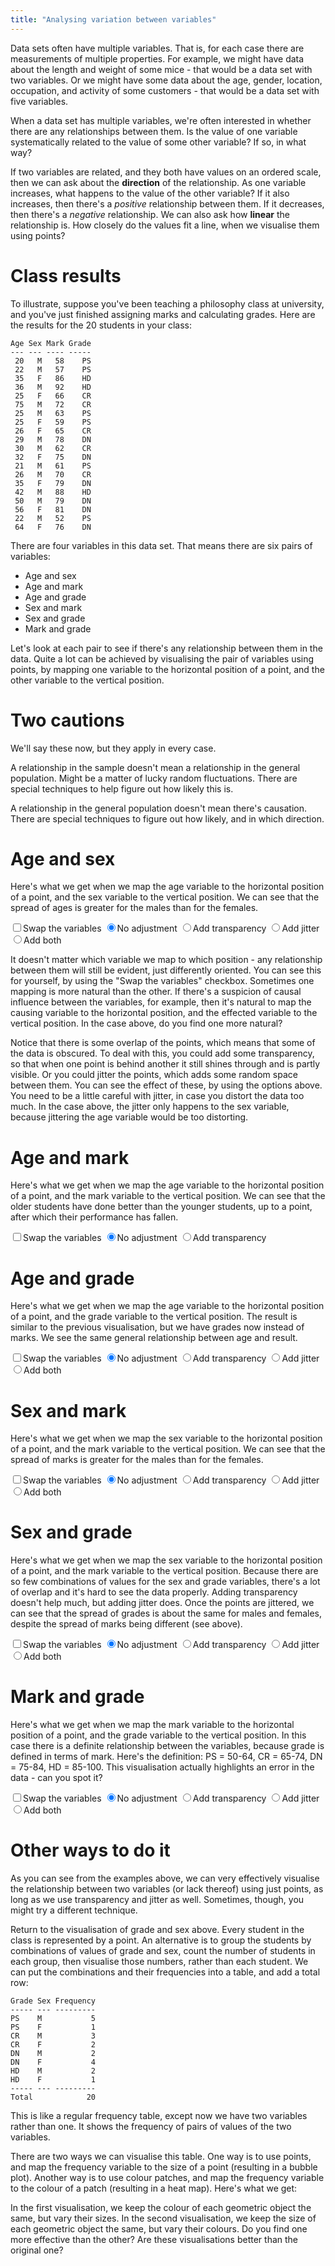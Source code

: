 ```yaml
---
title: "Analysing variation between variables"
---
```


Data sets often have multiple variables. That is, for each case there are measurements of multiple properties. For example, we might have data about the length and weight of some mice - that would be a data set with two variables. Or we might have some data about the age, gender, location, occupation, and activity of some customers - that would be a data set with five variables.

When a data set has multiple variables, we're often interested in whether there are any relationships between them. Is the value of one variable systematically related to the value of some other variable? If so, in what way?

If two variables are related, and they both have values on an ordered scale, then we can ask about the **direction** of the relationship. As one variable increases, what happens to the value of the other variable? If it also increases, then there's a *positive* relationship between them. If it decreases, then there's a *negative* relationship. We can also ask how **linear** the relationship is. How closely do the values fit a line, when we visualise them using points?

# Class results

To illustrate, suppose you've been teaching a philosophy class at university, and you've just finished assigning marks and calculating grades. Here are the results for the 20 students in your class:

```
Age	Sex	Mark Grade
--- --- ---- -----
 20	  M	  58    PS
 22	  M	  57    PS
 35	  F	  86    HD
 36	  M	  92    HD
 25	  F	  66    CR
 75	  M	  72    CR
 25	  M	  63    PS
 25	  F	  59    PS
 26	  F	  65    CR
 29	  M	  78    DN
 30	  M	  62    CR
 32	  F	  75    DN
 21	  M	  61    PS
 26	  M	  70    CR
 35	  F	  79    DN
 42	  M	  88    HD
 50	  M	  79    DN
 56	  F	  81    DN
 22	  M	  52    PS
 64	  F	  76    DN
```
<script>
let raw = [
  {age: 20, sex: "M", mark: 58, grade: "PS"},
  {age: 22, sex: "M", mark: 57, grade: "PS"},
  {age: 35, sex: "F", mark: 86, grade: "HD"},
  {age: 36, sex: "M", mark: 92, grade: "HD"},
  {age: 25, sex: "F", mark: 66, grade: "CR"},
  {age: 75, sex: "M", mark: 72, grade: "CR"},
  {age: 25, sex: "M", mark: 63, grade: "PS"},
  {age: 25, sex: "F", mark: 59, grade: "PS"},
  {age: 26, sex: "F", mark: 65, grade: "CR"},
  {age: 29, sex: "M", mark: 78, grade: "DN"},
  {age: 30, sex: "M", mark: 62, grade: "CR"},
  {age: 32, sex: "F", mark: 75, grade: "DN"},
  {age: 21, sex: "M", mark: 61, grade: "PS"},
  {age: 26, sex: "M", mark: 70, grade: "CR"},
  {age: 35, sex: "F", mark: 79, grade: "DN"},
  {age: 42, sex: "M", mark: 88, grade: "HD"},
  {age: 50, sex: "M", mark: 79, grade: "DN"},
  {age: 56, sex: "F", mark: 81, grade: "DN"},
  {age: 22, sex: "M", mark: 52, grade: "PS"},
  {age: 64, sex: "F", mark: 76, grade: "DN"},
];
let grades = ["PS", "CR", "DN", "HD"];
let sexes = ["M", "F"];
</script>

There are four variables in this data set. That means there are six pairs of variables:

- Age and sex
- Age and mark
- Age and grade
- Sex and mark
- Sex and grade
- Mark and grade

Let's look at each pair to see if there's any relationship between them in the data. Quite a lot can be achieved by visualising the pair of variables using points, by mapping one variable to the horizontal position of a point, and the other variable to the vertical position.

# Two cautions

We'll say these now, but they apply in every case.

A relationship in the sample doesn't mean a relationship in the general population. Might be a matter of lucky random fluctuations. There are special techniques to help figure out how likely this is.

A relationship in the general population doesn't mean there's causation. There are special techniques to figure out how likely, and in which direction.

# Age and sex

Here's what we get when we map the age variable to the horizontal position of a point, and the sex variable to the vertical position. We can see that the spread of ages is greater for the males than for the females.

<div id="ageSex"></div>
<script>
  let ageSex = Highcharts.chart("ageSex", {
    chart: {type: "scatter"},
    title: {text: "Age and Sex"},
    xAxis: {min: 0, max: 100, title: {text: "Age"}, tickInterval: 5, gridLineWidth: 1, reversed: false},
    yAxis: {categories: sexes, title: {enabled: true, text: "Sex"}, gridLineWidth: 1, tickmarkPlacement: "on"},
    series: [{
      data: raw.map(row => ({x: row.age, y: sexes.indexOf(row.sex)})),
      marker: {radius: 5, fillColor: "blue"},
    }],
    legend: {enabled: false},
  });
</script>
<label><input type="checkbox" onclick="ageSex.update({chart: {inverted: !ageSex.inverted}})"/>Swap the variables</label>
<label onclick="ageSex.update({series: {marker: {fillColor: 'blue'}, jitter: undefined}})"><input type="radio" name="ageSex" checked/>No adjustment</label>
<label onclick="ageSex.update({series: {marker: {fillColor: 'rgba(0,0,255,0.5)'}, jitter: undefined}})"><input type="radio" name="ageSex"/>Add transparency</label>
<label onclick="ageSex.update({series: {marker: {fillColor: 'blue'}, jitter: {x: 0, y: 0.1}}})"><input type="radio" name="ageSex"/>Add jitter</label>
<label onclick="ageSex.update({series: {marker: {fillColor: 'rgba(0,0,255,0.5)'}, jitter: {x:  0, y: 0.1}}})"><input type="radio" name="ageSex"/>Add both</label>

It doesn't matter which variable we map to which position - any relationship between them will still be evident, just differently oriented. You can see this for yourself, by using the "Swap the variables" checkbox. Sometimes one mapping is more natural than the other. If there's a suspicion of causal influence between the variables, for example, then it's natural to map the causing variable to the horizontal position, and the effected variable to the vertical position. In the case above, do you find one more natural?

Notice that there is some overlap of the points, which means that some of the data is obscured. To deal with this, you could add some transparency, so that when one point is behind another it still shines through and is partly visible. Or you could jitter the points, which adds some random space between them. You can see the effect of these, by using the options above. You need to be a little careful with jitter, in case you distort the data too much. In the case above, the jitter only happens to the sex variable, because jittering the age variable would be too distorting.

# Age and mark

Here's what we get when we map the age variable to the horizontal position of a point, and the mark variable to the vertical position. We can see that the older students have done better than the younger students, up to a point, after which their performance has fallen.

<div id="ageMark"></div>
<script>
  let ageMark = Highcharts.chart("ageMark", {
    chart: {type: "scatter"},
    title: {text: "Age and Mark"},
    xAxis: {min: 0, max: 100, title: {enabled: true, text: "Age"}, tickInterval: 5, gridLineWidth: 1, reversed: false},
    yAxis: {min: 0, max: 100, title: {text: "Mark"}, tickInterval: 5},
    series: [{
      data: raw.map(row => ({x: row.age, y: row.mark})),
      marker: {radius: 5, fillColor: "blue"},
    }],
    legend: {enabled: false},
  });
</script>
<label><input type="checkbox" onclick="ageMark.update({chart: {inverted: !ageMark.inverted}})"/>Swap the variables</label>
<label onclick="ageMark.update({series: {marker: {fillColor: 'blue'}}})"><input type="radio" name="ageMark" checked/>No adjustment</label>
<label onclick="ageMark.update({series: {marker: {fillColor: 'rgba(0,0,255,0.5)'}}})"><input type="radio" name="ageMark"/>Add transparency</label>

# Age and grade

Here's what we get when we map the age variable to the horizontal position of a point, and the grade variable to the vertical position. The result is similar to the previous visualisation, but we have grades now instead of marks. We see the same general relationship between age and result.

<div id="ageGrade"></div>
<script>
  let ageGrade = Highcharts.chart("ageGrade", {
    chart: {type: "scatter"},
    title: {text: "Age and Grade"},
    xAxis: {min: 0, max: 100, title: {enabled: true, text: "Age"}, tickInterval: 5, gridLineWidth: 1, reversed: false},
    yAxis: {categories: grades, title: {text: "Grade"}, tickmarkPlacement: "on"},
    series: [{
      data: raw.map(row => ({x: row.age, y: grades.indexOf(row.grade)})),
      marker: {radius: 5, fillColor: "blue"},
    }],
    legend: {enabled: false},
  });
</script>
<label><input type="checkbox" onclick="ageGrade.update({chart: {inverted: !ageGrade.inverted}})"/>Swap the variables</label>
<label onclick="ageGrade.update({series: {marker: {fillColor: 'blue'}, jitter: undefined}})"><input type="radio" name="ageGrade" checked/>No adjustment</label>
<label onclick="ageGrade.update({series: {marker: {fillColor: 'rgba(0,0,255,0.5)'}, jitter: undefined}})"><input type="radio" name="ageGrade"/>Add transparency</label>
<label onclick="ageGrade.update({series: {marker: {fillColor: 'blue'}, jitter: {x: 0, y:0.3}}})"><input type="radio" name="ageGrade"/>Add jitter</label>
<label onclick="ageGrade.update({series: {marker: {fillColor: 'rgba(0,0,255,0.5)'}, jitter: {x:  0, y: 0.3}}})"><input type="radio" name="ageGrade"/>Add both</label>

# Sex and mark

Here's what we get when we map the sex variable to the horizontal position of a point, and the mark variable to the vertical position. We can see that the spread of marks is greater for the males than for the females.

<div id="sexMark"></div>
<script>
  let sexMark = Highcharts.chart("sexMark", {
    chart: {type: "scatter"},
    title: {text: "Sex and Mark"},
    xAxis: {categories: sexes, title: {enabled: true, text: "Sex"}, gridLineWidth: 1, tickmarkPlacement: "on", reversed: false},
    yAxis: {min: 0, max: 100, title: {text: "Mark"}, tickInterval: 5},
    series: [{
      data: raw.map(row => ({x: sexes.indexOf(row.sex), y: row.mark})),
      marker: {radius: 5, fillColor: "blue"},
    }],
    legend: {enabled: false},
  });
</script>
<label><input type="checkbox" onclick="sexMark.update({chart: {inverted: !sexMark.inverted}})"/>Swap the variables</label>
<label onclick="sexMark.update({series: {marker: {fillColor: 'blue'}, jitter: undefined}})"><input type="radio" name="sexMark" checked/>No adjustment</label>
<label onclick="sexMark.update({series: {marker: {fillColor: 'rgba(0,0,255,0.5)'}, jitter: undefined}})"><input type="radio" name="sexMark"/>Add transparency</label>
<label onclick="sexMark.update({series: {marker: {fillColor: 'blue'}, jitter: {x: 0.05, y:0}}})"><input type="radio" name="sexMark"/>Add jitter</label>
<label onclick="sexMark.update({series: {marker: {fillColor: 'rgba(0,0,255,0.5)'}, jitter: {x:  0.05, y: 0}}})"><input type="radio" name="sexMark"/>Add both</label>

# Sex and grade

Here's what we get when we map the sex variable to the horizontal position of a point, and the mark variable to the vertical position. Because there are so few combinations of values for the sex and grade variables, there's a lot of overlap and it's hard to see the data properly. Adding transparency doesn't help much, but adding jitter does. Once the points are jittered, we can see that the spread of grades is about the same for males and females, despite the spread of marks being different (see above).

<div id="sexGrade"></div>
<script>
  let sexGrade = Highcharts.chart("sexGrade", {
    chart: {type: "scatter"},
    title: {text: "Sex and Grade"},
    xAxis: {categories: sexes, title: {enabled: true, text: "Sex"}, gridLineWidth: 1, tickmarkPlacement: "on", reversed: false},
    yAxis: {categories: grades, title: {text: "Grade"}, tickmarkPlacement: "on"},
    series: [{
      data: raw.map(row => ({x: sexes.indexOf(row.sex), y: grades.indexOf(row.grade)})),
      marker: {radius: 5, fillColor: "blue"},
    }],
    legend: {enabled: false},
  });
</script>
<label><input type="checkbox" onclick="sexGrade.update({chart: {inverted: !sexGrade.inverted}})"/>Swap the variables</label>
<label onclick="sexGrade.update({series: {marker: {fillColor: 'blue'}, jitter: undefined}})"><input type="radio" name="sexGrade" checked/>No adjustment</label>
<label onclick="sexGrade.update({series: {marker: {fillColor: 'rgba(0,0,255,0.5)'}, jitter: undefined}})"><input type="radio" name="sexGrade"/>Add transparency</label>
<label onclick="sexGrade.update({series: {marker: {fillColor: 'blue'}, jitter: {x: 0.05, y:0.3}}})"><input type="radio" name="sexGrade"/>Add jitter</label>
<label onclick="sexGrade.update({series: {marker: {fillColor: 'rgba(0,0,255,0.5)'}, jitter: {x:  0.05, y: 0.3}}})"><input type="radio" name="sexGrade"/>Add both</label>

# Mark and grade

Here's what we get when we map the mark variable to the horizontal position of a point, and the grade variable to the vertical position. In this case there is a definite relationship between the variables, because grade is defined in terms of mark. Here's the definition: PS = 50-64, CR = 65-74, DN = 75-84, HD = 85-100. This visualisation actually highlights an error in the data - can you spot it?

<div id="markGrade"></div>
<script>
  let markGrade = Highcharts.chart("markGrade", {
    chart: {type: "scatter"},
    title: {text: "Mark and Grade"},
    xAxis: {min: 0, max: 100, title: {text: "Mark"}, tickPositions: [0, 50, 65, 75, 85, 100], gridLineWidth: 1, reversed: false},
    yAxis: {categories: grades, title: {enabled: true, text: "Grade"}, gridLineWidth: 1, tickmarkPlacement: "on"},
    series: [{
      data: raw.map(row => ({x: row.mark, y: grades.indexOf(row.grade)})),
      marker: {radius: 5, fillColor: "blue"},
    }],
    legend: {enabled: false},
  });
</script>
<label><input type="checkbox" onclick="markGrade.update({chart: {inverted: !markGrade.inverted}})"/>Swap the variables</label>
<label onclick="markGrade.update({series: {marker: {fillColor: 'blue'}, jitter: undefined}})"><input type="radio" name="markGrade" checked/>No adjustment</label>
<label onclick="markGrade.update({series: {marker: {fillColor: 'rgba(0,0,255,0.5)'}, jitter: undefined}})"><input type="radio" name="markGrade"/>Add transparency</label>
<label onclick="markGrade.update({series: {marker: {fillColor: 'blue'}, jitter: {x: 0, y:0.2}}})"><input type="radio" name="markGrade"/>Add jitter</label>
<label onclick="markGrade.update({series: {marker: {fillColor: 'rgba(0,0,255,0.5)'}, jitter: {x:  0, y: 0.2}}})"><input type="radio" name="markGrade"/>Add both</label>

# Other ways to do it

As you can see from the examples above, we can very effectively visualise the relationship between two variables (or lack thereof) using just points, as long as we use transparency and jitter as well. Sometimes, though, you might try a different technique.

Return to the visualisation of grade and sex above. Every student in the class is represented by a point. An alternative is to group the students by combinations of values of grade and sex, count the number of students in each group, then visualise those numbers, rather than each student. We can put the combinations and their frequencies into a table, and add a total row:

```
Grade Sex Frequency
----- --- ---------
PS    M           5
PS    F           1
CR    M           3
CR    F           2
DN    M           2
DN    F           4
HD    M           2
HD    F           1
----- --- ---------
Total            20
```

This is like a regular frequency table, except now we have two variables rather than one. It shows the frequency of pairs of values of the two variables.

There are two ways we can visualise this table. One way is to use points, and map the frequency variable to the size of a point (resulting in a bubble plot). Another way is to use colour patches, and map the frequency variable to the colour of a patch (resulting in a heat map). Here's what we get:

<div id="bubble"></div>
<script>
  let data = [];
  for (let row of raw) {
    let item = data.find(o => o.x === sexes.indexOf(row.sex) && o.y === grades.indexOf(row.grade));
    if (item) {item.z++, item.value++;}
    else data.push({x: sexes.indexOf(row.sex), y: grades.indexOf(row.grade), z: 1, value: 1});
  }
  console.log(data);
  let bubble = Highcharts.chart("bubble", {
    chart: {type: "bubble"},
    title: {text: "Sex and Grade"},
    subtitle: {text: "Using a bubble plot"},
    xAxis: {categories: sexes, title: {enabled: true, text: "Sex"}, gridLineWidth: 1, tickmarkPlacement: "on"},
    yAxis: {categories: grades, min: 0, max: grades.length-1, title: {text: "Grade"}, tickmarkPlacement: "on"},
    series: [{
      data: data,
      dataLabels: {enabled: true},
      marker: {radius: 5},
    }],
    legend: {enabled: false},
  });
</script>

<div id="heat"></div>
<script>
  let heat = Highcharts.chart("heat", {
    chart: {type: "heatmap"},
    title: {text: "Sex and Grade"},
    subtitle: {text: "Using a heat map"},
    xAxis: {categories: sexes, title: {enabled: true, text: "Sex"}, gridLineWidth: 1, tickmarkPlacement: "on"},
    yAxis: {categories: grades, min: 0, max: grades.length-1, title: {text: "Grade"}, tickmarkPlacement: "on"},
    colorAxis: {},
    series: [{
      data: data,
      dataLabels: {enabled: true},
    }],
    legend: {enabled: false},
  });
</script>

In the first visualisation, we keep the colour of each geometric object the same, but vary their sizes. In the second visualisation, we keep the size of each geometric object the same, but vary their colours. Do you find one more effective than the other? Are these visualisations better than the original one?